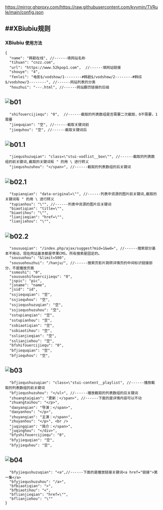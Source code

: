 
https://mirror.ghproxy.com/https://raw.githubusercontent.com/kvymin/TVRule/main/config.json

##XBiubiu规则
------------------
### XBiubiu `使用方法`
```网站分类
{ 
  "name": "韩剧在线", //------填网站名称 
  "tihuan": "cnzz.com",  
  "url": "https://www.52kpop1.com",  //------填网站链接 
  "shouye": "4", 
  "fenlei": "电影$/vodshow/1--------#韩剧$/vodshow/2--------#韩综$/vodshow/3--------", //------网站列表的分类 
  "houzhui": "---.html", //------网站翻页链接的后缀 
```
  ![b01](https://liu673cn.github.io/box/sub/Xbb/b01.jpg) <br />
  ------------------
```列表数组二次截取
  "shifouercijiequ": "0",  //------截取的列表数组是否需要二次截取，0不需要，1需要
  "jiequqian": "空", //------截取关键词前
  "jiequhou": "空", //------截取关键词后
```
  ![b01.1](https://liu673cn.github.io/box/sub/Xbb/b01.1.jpg) <br />
------------------
```列表数组
  "jiequshuzuqian": "class=\"stui-vodlist__box\"", //------截取的列表数组的前关键词,截取的关键词有 " 的用 \ 进行转义
  "jiequshuzuhou": "</span>", //------截取的列表数组的后关键词
```
![b02.1](https://liu673cn.github.io/box/sub/Xbb/b02.1.jpg)<br />
------------------
```资源图片
  "tupianqian": "data-original=\"", //------列表中资源的图片前关键词,截取的关键词有 " 的用 \ 进行转义 
  "tupianhou": "\"", //------列表中资源的图片后关键词
  "biaotiqian": "title=\"",
  "biaotihou": "\"", 
  "lianjieqian": "href=\"",
  "lianjiehou": "\"", 
```
![b02.2](https://liu673cn.github.io/box/sub/Xbb/b02.2.jpg)<br />
------------------
```搜索部分
  "sousuoqian": "/index.php/ajax/suggest?mid=1&wd=", //------搜索部分基本不用动，现在网站基本都是苹果CMS，所有搜索是固定的。
  "sousuohou": "&limit=500",
  "sousuohouzhui": "/hanju/", //------搜索页影片跳转详情页的中间标识链接部分，不是播放页面
  "ssmoshi": "0",
  "sousuoshifouercijiequ": "0", 
  "jspic": "pic", 
  "jsname": "name", 
  "jsid": "id", 
  "ssjiequqian": "空", 
  "ssjiequhou": "空", 
  "ssjiequshuzuqian": "空", 
  "ssjiequshuzuhou": "空", 
  "sstupianqian": "空", 
  "sstupianhou": "空", 
  "ssbiaotiqian": "空",
  "ssbiaotihou": "空", 
  "sslianjieqian": "空", 
  "sslianjiehou": "空", 
  "bfshifouercijiequ": "0", 
  "bfjiequqian": "空", 
  "bfjiequhou": "空", 
```
![b03](https://liu673cn.github.io/box/sub/Xbb/b03.jpg) <br />
------------------
```播放列表数组
  "bfjiequshuzuqian": "class=\"stui-content__playlist", //------播放截取的列表数组的前关键词 
  "bfjiequshuzuhou": "</ul>", //------播放截取的列表数组的后关键词
  "zhuangtaiqian": "更新：</span>", //------下面的是详情内容可以不动 
  "zhuangtaihou": "</p>", 
  "daoyanqian": "导演：</span>", 
  "daoyanhou": "</p>",
  "zhuyanqian": "主演：</span>", 
  "zhuyanhou": "</p>", <br />
  "juqingqian": "简介：</span>",
  "juqinghou": "</div>",
  "bfyshifouercijiequ": "0", 
  "bfyjiequqian": "空", 
  "bfyjiequhou": "空", 
```
![b04](https://liu673cn.github.io/box/sub/Xbb/b04.jpg) <br /> 
------------------
```播放链接
  "bfyjiequshuzuqian": "<a",//------下面的是播放链接关键词<a href="链接">第一集</a> 
  "bfyjiequshuzuhou": "/a>", 
  "bfbiaotiqian": ">", 
  "bfbiaotihou": "<", 
  "bflianjieqian": "href=\"",
  "bflianjiehou": "\"" 
} 
```
